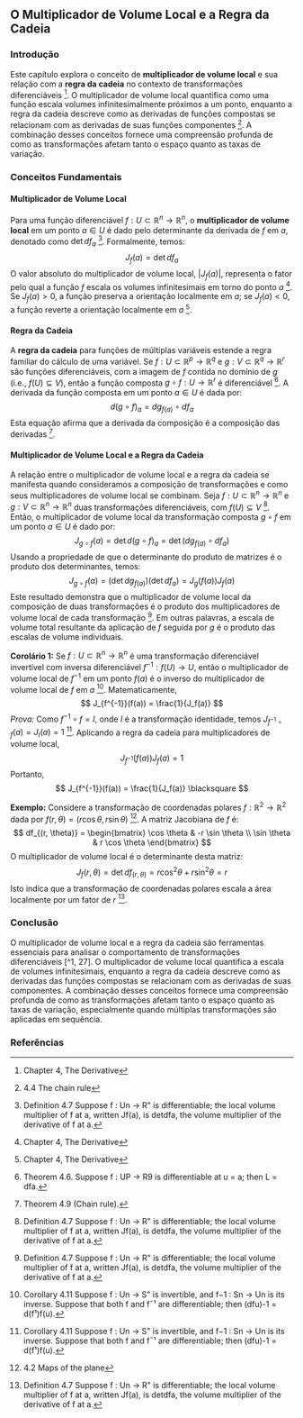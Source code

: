 ## O Multiplicador de Volume Local e a Regra da Cadeia

### Introdução
Este capítulo explora o conceito de **multiplicador de volume local** e sua relação com a **regra da cadeia** no contexto de transformações diferenciáveis [^1]. O multiplicador de volume local quantifica como uma função escala volumes infinitesimalmente próximos a um ponto, enquanto a regra da cadeia descreve como as derivadas de funções compostas se relacionam com as derivadas de suas funções componentes [^25]. A combinação desses conceitos fornece uma compreensão profunda de como as transformações afetam tanto o espaço quanto as taxas de variação.

### Conceitos Fundamentais

#### Multiplicador de Volume Local
Para uma função diferenciável $f: U \subset \mathbb{R}^n \to \mathbb{R}^n$, o **multiplicador de volume local** em um ponto $a \in U$ é dado pelo determinante da derivada de $f$ em $a$, denotado como $\det df_a$ [^33]. Formalmente, temos:
$$
J_f(a) = \det df_a
$$
O valor absoluto do multiplicador de volume local, $|J_f(a)|$, representa o fator pelo qual a função $f$ escala os volumes infinitesimais em torno do ponto $a$ [^1]. Se $J_f(a) > 0$, a função preserva a orientação localmente em $a$; se $J_f(a) < 0$, a função reverte a orientação localmente em $a$ [^1].

#### Regra da Cadeia
A **regra da cadeia** para funções de múltiplas variáveis estende a regra familiar do cálculo de uma variável. Se $f: U \subset \mathbb{R}^p \to \mathbb{R}^q$ e $g: V \subset \mathbb{R}^q \to \mathbb{R}^r$ são funções diferenciáveis, com a imagem de $f$ contida no domínio de $g$ (i.e., $f(U) \subseteq V$), então a função composta $g \circ f: U \to \mathbb{R}^r$ é diferenciável [^27]. A derivada da função composta em um ponto $a \in U$ é dada por:
$$
d(g \circ f)_a = dg_{f(a)} \circ df_a
$$
Esta equação afirma que a derivada da composição é a composição das derivadas [^28].

#### Multiplicador de Volume Local e a Regra da Cadeia
A relação entre o multiplicador de volume local e a regra da cadeia se manifesta quando consideramos a composição de transformações e como seus multiplicadores de volume local se combinam. Seja $f: U \subset \mathbb{R}^n \to \mathbb{R}^n$ e $g: V \subset \mathbb{R}^n \to \mathbb{R}^n$ duas transformações diferenciáveis, com $f(U) \subseteq V$ [^33]. Então, o multiplicador de volume local da transformação composta $g \circ f$ em um ponto $a \in U$ é dado por:
$$
J_{g \circ f}(a) = \det d(g \circ f)_a = \det(dg_{f(a)} \circ df_a)
$$
Usando a propriedade de que o determinante do produto de matrizes é o produto dos determinantes, temos:
$$
J_{g \circ f}(a) = (\det dg_{f(a)}) (\det df_a) = J_g(f(a)) J_f(a)
$$
Este resultado demonstra que o multiplicador de volume local da composição de duas transformações é o produto dos multiplicadores de volume local de cada transformação [^33]. Em outras palavras, a escala de volume total resultante da aplicação de $f$ seguida por $g$ é o produto das escalas de volume individuais.

**Corolário 1:** Se $f: U \subset \mathbb{R}^n \to \mathbb{R}^n$ é uma transformação diferenciável invertível com inversa diferenciável $f^{-1}: f(U) \to U$, então o multiplicador de volume local de $f^{-1}$ em um ponto $f(a)$ é o inverso do multiplicador de volume local de $f$ em $a$ [^32]. Matematicamente,
$$
J_{f^{-1}}(f(a)) = \frac{1}{J_f(a)}
$$
*Prova:* Como $f^{-1} \circ f = I$, onde $I$ é a transformação identidade, temos $J_{f^{-1} \circ f}(a) = J_I(a) = 1$ [^32]. Aplicando a regra da cadeia para multiplicadores de volume local,
$$
J_{f^{-1}}(f(a)) J_f(a) = 1
$$
Portanto,
$$
J_{f^{-1}}(f(a)) = \frac{1}{J_f(a)} \blacksquare
$$

**Exemplo:** Considere a transformação de coordenadas polares $f: \mathbb{R}^2 \to \mathbb{R}^2$ dada por $f(r, \theta) = (r \cos \theta, r \sin \theta)$ [^8]. A matriz Jacobiana de $f$ é:
$$
df_{(r, \theta)} = \begin{bmatrix} \cos \theta & -r \sin \theta \\ \sin \theta & r \cos \theta \end{bmatrix}
$$
O multiplicador de volume local é o determinante desta matriz:
$$
J_f(r, \theta) = \det df_{(r, \theta)} = r \cos^2 \theta + r \sin^2 \theta = r
$$
Isto indica que a transformação de coordenadas polares escala a área localmente por um fator de $r$ [^33].

### Conclusão
O multiplicador de volume local e a regra da cadeia são ferramentas essenciais para analisar o comportamento de transformações diferenciáveis [^1, 27]. O multiplicador de volume local quantifica a escala de volumes infinitesimais, enquanto a regra da cadeia descreve como as derivadas das funções compostas se relacionam com as derivadas de suas componentes. A combinação desses conceitos fornece uma compreensão profunda de como as transformações afetam tanto o espaço quanto as taxas de variação, especialmente quando múltiplas transformações são aplicadas em sequência.

### Referências
[^1]: Chapter 4, The Derivative
[^8]: 4.2 Maps of the plane
[^25]: 4.4 The chain rule
[^27]: Theorem 4.6. Suppose f : UP → R9 is differentiable at u = a; then L = dfa.
[^28]: Theorem 4.9 (Chain rule).
[^32]: Corollary 4.11 Suppose f : Un → S" is invertible, and f−1 : Sn → Un is its inverse. Suppose that both f and f¯¹ are differentiable; then (dfu)-1 = d(f¹)f(u).
[^33]: Definition 4.7 Suppose f : Un → R" is differentiable; the local volume multiplier of f at a, written Jf(a), is detdfa, the volume multiplier of the derivative of f at a.

<!-- END -->